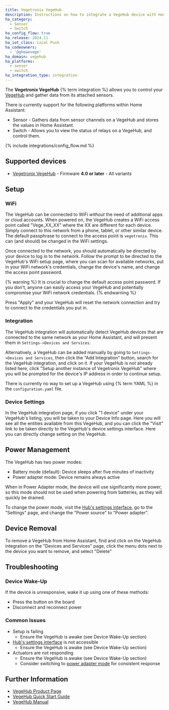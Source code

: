 ```yaml
---
title: Vegetronix VegeHub
description: Instructions on how to integrate a VegeHub device with Home Assistant.
ha_category:
  - Sensor
  - Switch
ha_config_flow: true
ha_release: 2024.11
ha_iot_class: Local Push
ha_codeowners:
  - '@ghowevege'
ha_domain: vegehub
ha_platforms:
  - sensor
  - switch
ha_integration_type: integration
---
```


The **Vegetronix VegeHub** {% term integration %} allows you to control your [VegeHub](https://www.vegetronix.com/Products/VG-HUB-RELAY/) and gather data from its attached sensors.

There is currently support for the following platforms within Home Assistant:

- Sensor - Gathers data from sensor channels on a VegeHub and stores the values in Home Assistant
- Switch - Allows you to view the status of relays on a VegeHub, and control them.

{% include integrations/config_flow.md %}

## Supported devices

- [Vegetronix VegeHub](https://www.vegetronix.com/Products/VG-HUB-RELAY/) - Firmware **4.0 or later** - All variants

## Setup

### WiFi

The VegeHub can be connected to WiFi *without* the need of additional apps or cloud accounts. When powered on, the VegeHub creates a WiFi access point called "Vege_XX_XX" where the XX are different for each device. Simply connect to this network from a phone, tablet, or other similar device. The default passphrase to connect to the access point is `vegetronix`. This can (and should) be changed in the WiFi settings.

Once connected to the network, you should automatically be directed by your device to log in to the network. Follow the prompt to be directed to the VegeHub's WiFi setup page, where you can scan for available networks, put in your WiFi network's credentials, change the device's name, and change the access point password.

{% warning %}
It is crucial to change the default access point password. If you don't, anyone can easily access your VegeHub and potentially compromise your WiFi network credentials.
{% endwarning %}

Press "Apply" and your VegeHub will reset the network connection and try to connect to the credentials you put in.

### Integration

The VegeHub integration will automatically detect VegeHub devices that are connected to the same network as your Home Assistant, and will present them in `Settings->Devices and Services`.

Alternatively, a VegeHub can be added manually by going to `Settings->Devices and Services`, then click the "Add Integration" button, search for the VegeHub integration, and click on it. If your VegeHub is not already listed here, click "Setup another instance of Vegetronix VegeHub" where you will be prompted for the device's IP address in order to continue setup.

There is currently no way to set up a VegeHub using {% term YAML %} in the `configuration.yaml` file.

### Device Settings

In the VegeHub integration page, if you click "1 device" under your VegeHub's listing, you will be taken to your Device Info page. Here you will see all the entities available from this VegeHub, and you can click the "Visit" link to be taken directly to the VegeHub's device settings interface. Here you can directly change setting on the VegeHub.

## Power Management

The VegeHub has two power modes:

- Battery mode (default): Device sleeps after five minutes of inactivity
- Power adapter mode: Device remains always active

When in Power Adapter mode, the device will use significantly more power, so this mode should not be used when powering from batteries, as they will quickly be drained.

To change the power mode, visit the [Hub's settings interface](#device-settings), go to the "Settings" page, and change the "Power source" to "Power adapter".

## Device Removal

To remove a VegeHub from Home Assistant, find and click on the VegeHub integration on the "Devices and Services" page, click the menu dots next to the device you want to remove, and select "Delete"

## Troubleshooting

### Device Wake-Up

If the device is unresponsive, wake it up using one of these methods:

- Press the button on the board
- Disconnect and reconnect power

### Common Issues

- Setup is failing
  - Ensure the VegeHub is awake (see Device Wake-Up section)
- [Hub's settings interface](#device-settings) is not accessible
  - Ensure the VegeHub is awake (see Device Wake-Up section)
- Actuators are not responding
  - Ensure the VegeHub is awake (see Device Wake-Up section)
  - Consider switching to [power adapter mode](#power-management) for consistent response

## Further Information

- [VegeHub Product Page](https://www.vegetronix.com/Products/VG-HUB-RELAY/)
- [VegeHub Quick Start Guide](https://www.vegetronix.com/Products/VG-HUB-GEN2/QuickStart)
- [VegeHub Manual](https://vegetronix.com/Products/VG-HUB-GEN2/Manual)
